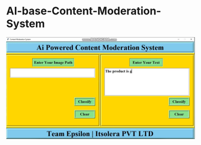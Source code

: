 # AI-base-Content-Moderation-System
[![Watch my video](3.jpg)](https://www.linkedin.com/posts/arhamkhannn_%F0%9D%90%80%F0%9D%90%88-%F0%9D%90%8F%F0%9D%90%8E%F0%9D%90%96%F0%9D%90%84%F0%9D%90%91%F0%9D%90%84%F0%9D%90%83-%F0%9D%90%82%F0%9D%90%8E%F0%9D%90%8D%F0%9D%90%93%F0%9D%90%84%F0%9D%90%8D%F0%9D%90%93-%F0%9D%90%8C%F0%9D%90%8E%F0%9D%90%83-activity-7227300998887743491-TkqF?utm_source=share&utm_medium=member_desktop)
